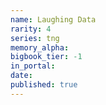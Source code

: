 ```yaml
---
name: Laughing Data
rarity: 4
series: tng
memory_alpha:
bigbook_tier: -1
in_portal:
date:
published: true
---
```



